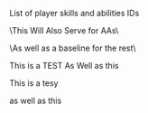 List of player skills and abilities IDs

\\This Will Also Serve for AAs\\

\\As well as a baseline for the rest\\



This is a TEST
As Well as this

This is a tesy

as well as this

